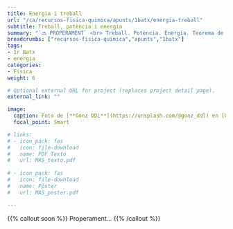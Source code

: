 ```yaml
---
title: Energia i treball
url: "/ca/recursos-fisica-quimica/apunts/1batx/energia-treball"
subtitle: Treball, potència i energia
summary: "`🔜 PROPERAMENT` <br> Treball. Potència. Energia. Teorema de les forces vives. Sistemes conservatius."
breadcrumbs: ["recursos-fisica-quimica","apunts","1batx"]
tags:
- 1r Batx
- energia
categories:
- Física
weight: 6

# Optional external URL for project (replaces project detail page).
external_link: ""

image:
  caption: Foto de [**Gonz DDL**](https://unsplash.com/@gonz_ddl) en [Unsplash](https://unsplash.com)
  focal_point: Smart

# links:
# - icon_pack: fas
#   icon: file-download
#   name: PDF Texto
#   url: MAS_texto.pdf
  
# - icon_pack: fas
#   icon: file-download
#   name: Póster
#   url: MAS_poster.pdf

---
```


{{% callout soon %}}
Properament...
{{% /callout %}}